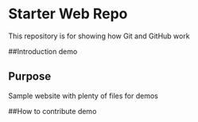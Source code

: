 # Starter Web Repo

This repository is for showing how Git and GitHub work

##Introduction
demo

## Purpose

Sample website with plenty of files for demos

##How to contribute
demo
